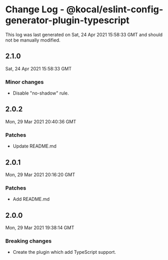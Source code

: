 # Change Log - @kocal/eslint-config-generator-plugin-typescript

This log was last generated on Sat, 24 Apr 2021 15:58:33 GMT and should not be manually modified.

## 2.1.0
Sat, 24 Apr 2021 15:58:33 GMT

### Minor changes

- Disable "no-shadow" rule.

## 2.0.2
Mon, 29 Mar 2021 20:40:36 GMT

### Patches

- Update README.md

## 2.0.1
Mon, 29 Mar 2021 20:16:20 GMT

### Patches

- Add README.md

## 2.0.0
Mon, 29 Mar 2021 19:38:14 GMT

### Breaking changes

- Create the plugin which add TypeScript support.

